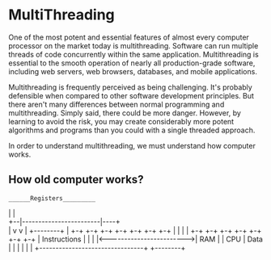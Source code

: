 # MultiThreading
One of the most potent and essential features of almost every computer processor on the market today is multithreading. Software can run multiple threads of code concurrently within the same application. Multithreading is essential to the smooth operation of nearly all production-grade software, including web servers, web browsers, databases, and mobile applications.

Multithreading is frequently perceived as being challenging. It's probably defensible when compared to other software development principles. But there aren't many differences between normal programming and multithreading. Simply said, there could be more danger. However, by learning to avoid the risk, you may create considerably more potent algorithms and programs than you could with a single threaded approach.

In order to understand multithreading, we must understand how computer works.

## How old computer works?

    ______Registers_________                                                     
   |                        |                                                     
+--|------------------------|----+                                                
|  v                        v    |                          +--------+
|  +-+ +-+ +-+ +-+ +-+ +-+ +-+   |                          |        |
|  +-+ +-+ +-+ +-+ +-+ +-+ +-+   |       Instructions       |        |
|                                |<------------------------>| RAM    |
|         CPU                    |           Data           |        |
|                                |                          |        |
+--------------------------------+                          +--------+
